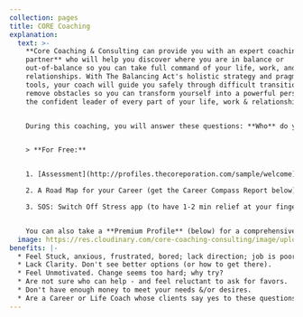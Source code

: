 ```yaml
---
collection: pages
title: CORE Coaching
explanation:
  text: >-
    **Core Coaching & Consulting can provide you with an expert coaching
    partner** who will help you discover where you are in balance or
    out-of-balance so you can take full command of your life, work, and
    relationships. With The Balancing Act's holistic strategy and pragmatic
    tools, your coach will guide you safely through difficult transitions &
    remove obstacles so you can transform yourself into a powerful person who is
    the confident leader of every part of your life, work & relationships.


    During this coaching, you will answer these questions: **Who** do you want to be from now on? **What** do you want to change about yourself to become that person? **Why** is that important to you? **When** and **How** can you act to achieve this goal of becoming the great person you've always wanted to be?


    > **For Free:**


    1. [Assessment](http://profiles.thecoreporation.com/sample/welcome) of your greatest strength and liability (a 2 min quiz & instant report)

    2. A Road Map for your Career (get the Career Compass Report below)

    3. SOS: Switch Off Stress app (to have 1-2 min relief at your fingertips).


    You can also take a **Premium Profile** (below) for a comprehensive report on your strengths and weaknesses in work or life (plus specific ways to improve). And check out our **excellent seminar** on *Improving Productivity, Removing Stress, Increasing Prosperity, Reducing Procrastination*, and the *Leading Your Life and Work* coaching program. Click the message link below to ask questions & explore how CORE Coaching could transform your life, work & relationships, now and forever.
  image: https://res.cloudinary.com/core-coaching-consulting/image/upload/v1600816113/Coaching_cropped_ibup02.jpg
benefits: |-
  * Feel Stuck, anxious, frustrated, bored; lack direction; job is poor fit.
  * Lack Clarity. Don't see better options (or how to get there).
  * Feel Unmotivated. Change seems too hard; why try?
  * Are not sure who can help - and feel reluctant to ask for favors.
  * Don't have enough money to meet your needs &/or desires.
  * Are a Career or Life Coach whose clients say yes to these questions.
---
```

